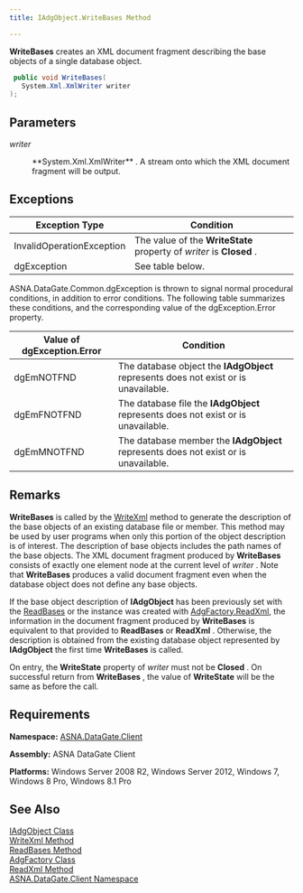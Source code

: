 ```yaml
---
title: IAdgObject.WriteBases Method

---
```


**WriteBases** creates an XML document fragment describing the base objects of a single database object.

```cs
 public void WriteBases(
   System.Xml.XmlWriter writer
);
```

## Parameters

<dl>
        <dt />
</dl>

*writer* 
<dl>
        <dd>
**System.Xml.XmlWriter** . A stream onto which the XML document fragment will be output.
</dd>
</dl>

## Exceptions



| Exception Type | Condition |
| ---- | ---- |
| InvalidOperationException | The value of the **WriteState** property of *writer* is **Closed** . |
| dgException | See table below. |



ASNA.DataGate.Common.dgException is thrown to signal normal procedural conditions, in addition to error conditions. The following table summarizes these conditions, and the corresponding value of the dgException.Error property.
<br />



| Value of dgException.Error | Condition |
| ---- | ---- |
| dgEmNOTFND | The database object the **IAdgObject** represents does not exist or is unavailable. |
| dgEmFNOTFND | The database file the **IAdgObject** represents does not exist or is unavailable. |
| dgEmMNOTFND | The database member the **IAdgObject** represents does not exist or is unavailable. |



## Remarks

**WriteBases** is called by the [ WriteXml](iadg-object-class-write-xml-methods.html) method to generate the description of the base objects of an existing database file or member. This method may be used by user programs when only this portion of the object description is of interest. The description of base objects includes the path names of the base objects. The XML document fragment produced by **WriteBases** consists of exactly one element node at the current level of *writer* . Note that **WriteBases** produces a valid document fragment even when the database object does not define any base objects. 

If the base object description of **IAdgObject** has been previously set with the [ReadBases](iadg-object-class-read-bases-method.html) or the instance was created with [AdgFactory.ReadXml](adg-factory-class-read-xml-methods.html), the information in the document fragment produced by **WriteBases** is equivalent to that provided to **ReadBases** or **ReadXml** . Otherwise, the description is obtained from the existing database object represented by **IAdgObject** the first time **WriteBases** is called.

On entry, the **WriteState** property of *writer* must not be **Closed** . On successful return from **WriteBases** , the value of **WriteState** will be the same as before the call.
## Requirements

<span> **Namespace:** [ASNA.DataGate.Client](datagate-client-namespace.html) </span> 

<span> **Assembly:** ASNA DataGate Client</span> 

<span> **Platforms:** Windows Server 2008 R2, Windows Server 2012, Windows 7, Windows 8 Pro, Windows 8.1 Pro</span> 
## See Also


[IAdgObject Class](iadg-object-class.html)
      <br />
[WriteXml Method](iadg-object-class-write-xml-methods.html)
      <br />
[ReadBases Method](iadg-object-class-read-bases-method.html)
      <br />
[AdgFactory Class](adg-factory-class.html)
      <br />
[ReadXml Method](adg-factory-class-read-xml-methods.html)
      <br />
[ASNA.DataGate.Client Namespace](datagate-client-namespace.html)

